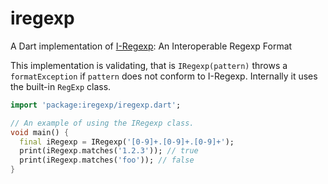 # iregexp
A Dart implementation of [I-Regexp]: An Interoperable Regexp Format

This implementation is validating, that is `IRegexp(pattern)` throws a `formatException` if `pattern` does not conform to I-Regexp.
Internally it uses the built-in `RegExp` class.

```dart
import 'package:iregexp/iregexp.dart';

// An example of using the IRegexp class.
void main() {
  final iRegexp = IRegexp('[0-9]+.[0-9]+.[0-9]+');
  print(iRegexp.matches('1.2.3')); // true
  print(iRegexp.matches('foo')); // false
}
```

[I-Regexp]: https://datatracker.ietf.org/doc/draft-ietf-jsonpath-iregexp/
